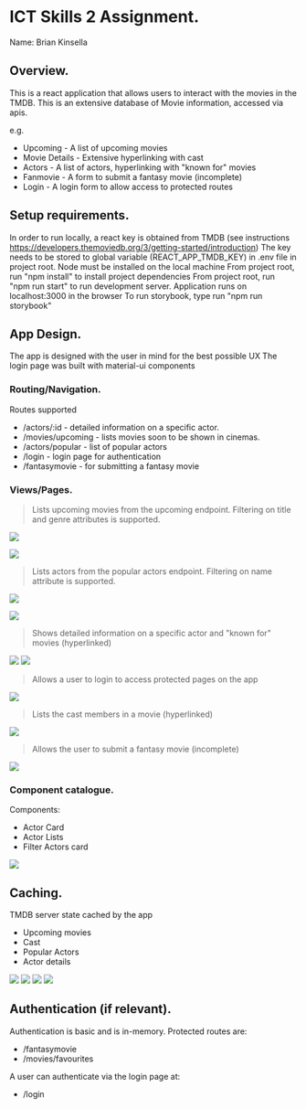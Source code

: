 
# ICT Skills 2 Assignment.

Name: Brian Kinsella

## Overview.

This is a react application that allows users to interact with the movies in the TMDB. This is an extensive database of Movie information, accessed via apis.

e.g. 
+ Upcoming - A list of upcoming movies
+ Movie Details - Extensive hyperlinking with cast 
+ Actors - A list of actors, hyperlinking with "known for" movies
+ Fanmovie - A form to submit a fantasy movie (incomplete)
+ Login - A login form to allow access to protected routes

## Setup requirements.

In order to run locally, a react key is obtained from TMDB (see instructions https://developers.themoviedb.org/3/getting-started/introduction)
The key needs to be stored to global variable (REACT_APP_TMDB_KEY) in .env file in project root.
Node must be installed on the local machine
From project root, run "npm install" to install project dependencies
From project root, run "npm run start" to run development server.
Application runs on localhost:3000 in the browser
To run storybook, type run "npm run storybook"

## App Design.

The app is designed with the user in mind for the best possible UX
The login page was built with material-ui components
### Routing/Navigation.

Routes supported

+ /actors/:id - detailed information on a specific actor.
+ /movies/upcoming - lists movies soon to be shown in cinemas.
+ /actors/popular - list of popular actors
+ /login - login page for authentication
+ /fantasymovie - for submitting a fantasy movie 


### Views/Pages.

>Lists upcoming movies from the upcoming endpoint. Filtering on title and genre attributes is supported.

![][u1]

![][u2]

>Lists actors from the popular actors endpoint. Filtering on name attribute is supported.

![][a1]

![][a2]

>Shows detailed information on a specific actor and "known for" movies (hyperlinked)

![][a1]
![][a2]

>Allows a user to login to access protected pages on the app

![][login]

>Lists the cast members in a movie (hyperlinked)

![][moviecast]

>Allows the user to submit a fantasy movie (incomplete)

![][fantasymovie]


### Component catalogue.

Components: 
+ Actor Card
+ Actor Lists
+ Filter Actors card

![][stories]

## Caching.

TMDB server state cached by the app

+ Upcoming movies
+ Cast
+ Popular Actors
+ Actor details

![][c1]
![][c2]
![][c3]
![][c4]

## Authentication (if relevant).

Authentication is basic and is in-memory. Protected routes are:

+ /fantasymovie
+ /movies/favourites

A user can authenticate via the login page at:
+ /login


[u1]: ./public/upcoming1.png
[u2]: ./public/upcoming2.png
[a1]: ./public/actors1.png
[a2]: ./public/actors2.png
[ab1]: ./public/actorsbio1.png
[ab2]: ./public/actorsbio2.png
[login]: ./public/login.png
[moviecast]: ./public/moviecast.png
[fantasymovie]: ./public/fantasymovie.png
[c1]: ./public/cachingupcoming.png
[c2]: ./public/cachingcast.png
[c3]: ./public/cachingpopular.png
[c4]: ./public/cachingbio.png
[stories]: ./public/storybook.png